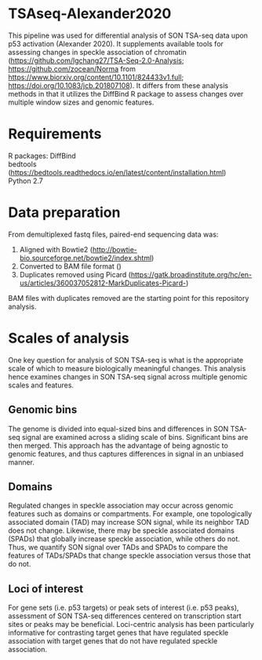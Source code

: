 # TSAseq-Alexander2020
This pipeline was used for differential analysis of SON TSA-seq data upon p53 activation (Alexander 2020). It supplements available tools for assessing changes in speckle association of chromatin (https://github.com/lgchang27/TSA-Seq-2.0-Analysis; https://github.com/zocean/Norma from https://www.biorxiv.org/content/10.1101/824433v1.full; https://doi.org/10.1083/jcb.201807108). It differs from these analysis methods in that it utilizes the DiffBind R package to assess changes over multiple window sizes and genomic features.

# Requirements
R packages: DiffBind  
bedtools (https://bedtools.readthedocs.io/en/latest/content/installation.html)  
Python 2.7  

# Data preparation
From demultiplexed fastq files, paired-end sequencing data was:  
1. Aligned with Bowtie2 (http://bowtie-bio.sourceforge.net/bowtie2/index.shtml)  
2. Converted to BAM file format ()
3. Duplicates removed using Picard (https://gatk.broadinstitute.org/hc/en-us/articles/360037052812-MarkDuplicates-Picard-)  

BAM files with duplicates removed are the starting point for this repository analysis.

# Scales of analysis
One key question for analysis of SON TSA-seq is what is the appropriate scale of which to measure biologically meaningful changes. This analysis hence examines changes in SON TSA-seq signal across multiple genomic scales and features.
## Genomic bins
The genome is divided into equal-sized bins and differences in SON TSA-seq signal are examined across a sliding scale of bins. Significant bins are then merged. This approach has the advantage of being agnostic to genomic features, and thus captures differences in signal in an unbiased manner. 
## Domains
Regulated changes in speckle association may occur across genomic features such as domains or compartments. For example, one topologically associated domain (TAD) may increase SON signal, while its neighbor TAD does not change. Likewise, there may be speckle associated domains (SPADs) that globally increase speckle association, while others do not. Thus, we quantify SON signal over TADs and SPADs to compare the features of TADs/SPADs that change speckle association versus those that do not. 
## Loci of interest
For gene sets (i.e. p53 targets) or peak sets of interest (i.e. p53 peaks), assessment of SON TSA-seq differences centered on transcription start sites or peaks may be beneficial. Loci-centric analysis has been particularly informative for contrasting target genes that have regulated speckle association with target genes that do not have regulated speckle association.
